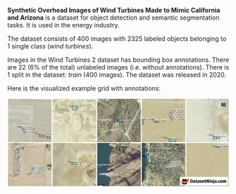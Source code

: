 **Synthetic Overhead Images of Wind Turbines Made to Mimic California and Arizona** is a dataset for object detection and semantic segmentation tasks. It is used in the energy industry.

The dataset consists of 400 images with 2325 labeled objects belonging to 1 single class (*wind turbines*).

Images in the Wind Turbines 2 dataset has bounding box annotations. There are 22 (6% of the total) unlabeled images (i.e. without annotations). There is 1 split in the dataset: *train* (400 images). The dataset was released in 2020.

Here is the visualized example grid with annotations:

<img src="https://github.com/dataset-ninja/synthetic-overhead-wind-turbines/raw/main/visualizations/horizontal_grid.png">
